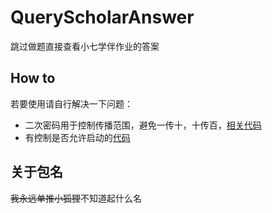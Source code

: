 # QueryScholarAnswer

跳过做题直接查看小七学伴作业的答案

## How to
若要使用请自行解决一下问题：
* 二次密码用于控制传播范围，避免一传十，十传百，[相关代码](https://github.com/mslxl/QueryScholarAnswer/blob/d3a6367d4f6c605045afa60c09b27da82319b371/app/src/main/java/com/mslxl/fubuki_tsuhatsuha/ui/query/QueryActivity.kt#L91)
* 有控制是否允许启动的[代码](https://github.com/mslxl/QueryScholarAnswer/blob/d3a6367d4f6c605045afa60c09b27da82319b371/app/src/main/java/com/mslxl/fubuki_tsuhatsuha/ui/login/LoginActivity.kt#L167)

## 关于包名
~~我永远单推小狐狸~~不知道起什么名
